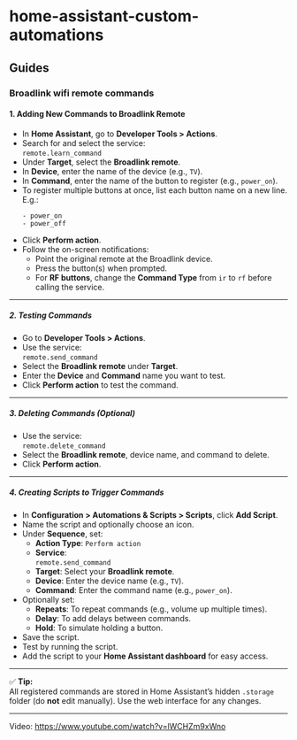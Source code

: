 # home-assistant-custom-automations

## Guides

### Broadlink wifi remote commands

#### 1. Adding New Commands to Broadlink Remote

- In **Home Assistant**, go to **Developer Tools > Actions**.
- Search for and select the service:  
  ```remote.learn_command```
- Under **Target**, select the **Broadlink remote**.
- In **Device**, enter the name of the device (e.g., `TV`).
- In **Command**, enter the name of the button to register (e.g., `power_on`).
- To register multiple buttons at once, list each button name on a new line. E.g.:
    ```
    - power_on
    - power_off
    ```
- Click **Perform action**.
- Follow the on-screen notifications:
  - Point the original remote at the Broadlink device.
  - Press the button(s) when prompted.
  - For **RF buttons**, change the **Command Type** from `ir` to `rf` before calling the service.

---

##### 2. Testing Commands

- Go to **Developer Tools > Actions**.
- Use the service:  
  ```remote.send_command```
- Select the **Broadlink remote** under **Target**.
- Enter the **Device** and **Command** name you want to test.
- Click **Perform action** to test the command.

---

##### 3. Deleting Commands (Optional)

- Use the service:  
  ```remote.delete_command```
- Select the **Broadlink remote**, device name, and command to delete.
- Click **Perform action**.

---

##### 4. Creating Scripts to Trigger Commands

- In **Configuration > Automations & Scripts > Scripts**, click **Add Script**.
- Name the script and optionally choose an icon.
- Under **Sequence**, set:
  - **Action Type**: `Perform action`
  - **Service**:  
    ```remote.send_command```
  - **Target**: Select your **Broadlink remote**.
  - **Device**: Enter the device name (e.g., `TV`).
  - **Command**: Enter the command name (e.g., `power_on`).
- Optionally set:
  - **Repeats**: To repeat commands (e.g., volume up multiple times).
  - **Delay**: To add delays between commands.
  - **Hold**: To simulate holding a button.
- Save the script.
- Test by running the script.
- Add the script to your **Home Assistant dashboard** for easy access.

---

✅ **Tip:**  
All registered commands are stored in Home Assistant’s hidden `.storage` folder (do **not** edit manually). Use the web interface for any changes.

---

Video: https://www.youtube.com/watch?v=lWCHZm9xWno